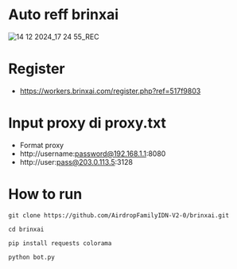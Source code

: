 # Auto reff brinxai
![14 12 2024_17 24 55_REC](https://github.com/user-attachments/assets/ce453a99-57d6-41cb-8536-bab14bef2828)

# Register
- https://workers.brinxai.com/register.php?ref=517f9803

# Input proxy di proxy.txt
- Format proxy
- http://username:password@192.168.1.1:8080
- http://user:pass@203.0.113.5:3128

# How to run
```
git clone https://github.com/AirdropFamilyIDN-V2-0/brinxai.git
```
```
cd brinxai
```
```
pip install requests colorama
```
```
python bot.py
```
